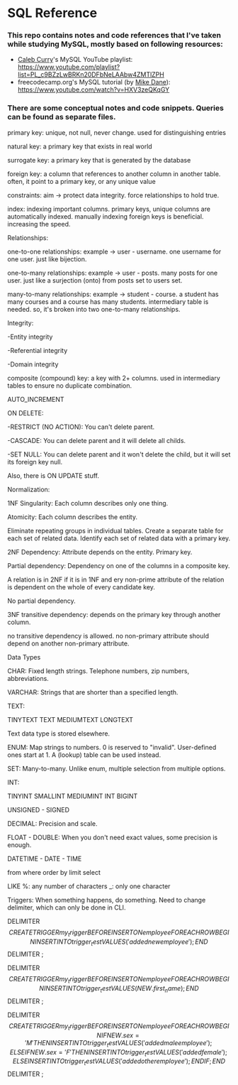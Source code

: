 # SQL Reference

### This repo contains notes and code references that I've taken while studying MySQL, mostly based on following resources:

- [Caleb Curry](https://www.calebcurry.com/)'s MySQL YouTube playlist: https://www.youtube.com/playlist?list=PL_c9BZzLwBRKn20DFbNeLAAbw4ZMTlZPH
- freecodecamp.org's MySQL tutorial (by [Mike Dane](https://www.mikedane.com/)): https://www.youtube.com/watch?v=HXV3zeQKqGY

### There are some conceptual notes and code snippets. Queries can be found as separate files.

primary key: unique, not null, never change. used for distinguishing entries

natural key: a primary key that exists in real world

surrogate key: a primary key that is generated by the database

foreign key: a column that references to another column in another table. often, it point to a primary key, or any unique value

constraints: aim -> protect data integrity. force relationships to hold true. 

index: indexing important columns. primary keys, unique columns are automatically indexed. manually indexing foreign keys is beneficial.
increasing the speed.

Relationships:

one-to-one relationships: example -> user - username. one username for one user. just like bijection.

one-to-many relationships: example -> user - posts. many posts for one user. just like a surjection (onto) from posts set to users set.

many-to-many relationships: example -> student - course. a student has many courses and a course has many students.
intermediary table is needed. so, it's broken into two one-to-many relationships.

Integrity:

-Entity integrity

-Referential integrity

-Domain integrity

composite (compound) key: a key with 2+ columns. used in intermediary tables to  ensure no duplicate combination.

AUTO_INCREMENT

ON DELETE:

-RESTRICT (NO ACTION): You can't delete parent.

-CASCADE: You can delete parent and it will delete all childs.

-SET NULL: You can delete parent and it won't delete the child, but it will set its foreign key null.

Also, there is ON UPDATE stuff.

Normalization:

1NF
Singularity: Each column describes only one thing.

Atomicity: Each column describes the entity.

Eliminate repeating groups in individual tables.
Create a separate table for each set of related data.
Identify each set of related data with a primary key.

2NF
Dependency: Attribute depends on the entity. Primary key.

Partial dependency: Dependency on one of the columns in a composite key.

A relation is in 2NF if it is in 1NF and ery non-prime attribute of the relation is dependent on the whole of every candidate key.

No partial dependency.

3NF
transitive dependency: depends on the primary key through another column.

no transitive dependency is allowed. no non-primary attribute should depend on another non-primary attribute.



Data Types

CHAR:
Fixed length strings. Telephone numbers, zip numbers, abbreviations.

VARCHAR:
Strings that are shorter than a specified length.

TEXT:

TINYTEXT
TEXT
MEDIUMTEXT
LONGTEXT

Text data type is stored elsewhere.

ENUM:
Map strings to numbers. 0 is reserved to "invalid". User-defined ones start at 1. A (lookup) table can be used instead.

SET:
Many-to-many. Unlike enum, multiple selection from multiple options.

INT:

TINYINT
SMALLINT
MEDIUMINT
INT
BIGINT

UNSIGNED - SIGNED

DECIMAL:
Precision and scale.

FLOAT - DOUBLE:
When you don't need exact values, some precision is enough.

DATETIME - DATE - TIME



from
where
order by
limit
select

LIKE
%: any number of characters
_: only one character

Triggers: When something happens, do something.
Need to change delimiter, which can only be done in CLI.

DELIMITER $$
CREATE
    TRIGGER my_trigger BEFORE INSERT
    ON employee
    FOR EACH ROW BEGIN
        INSERT INTO trigger_test VALUES('added new employee');
    END$$
DELIMITER ;

DELIMITER $$
CREATE
    TRIGGER my_trigger BEFORE INSERT
    ON employee
    FOR EACH ROW BEGIN
        INSERT INTO trigger_test VALUES(NEW.first_name);
    END$$
DELIMITER ;

DELIMITER $$
CREATE
    TRIGGER my_trigger BEFORE INSERT
    ON employee
    FOR EACH ROW BEGIN
         IF NEW.sex = 'M' THEN
               INSERT INTO trigger_test VALUES('added male employee');
         ELSEIF NEW.sex = 'F' THEN
               INSERT INTO trigger_test VALUES('added female');
         ELSE
               INSERT INTO trigger_test VALUES('added other employee');
         END IF;
    END$$
DELIMITER ;